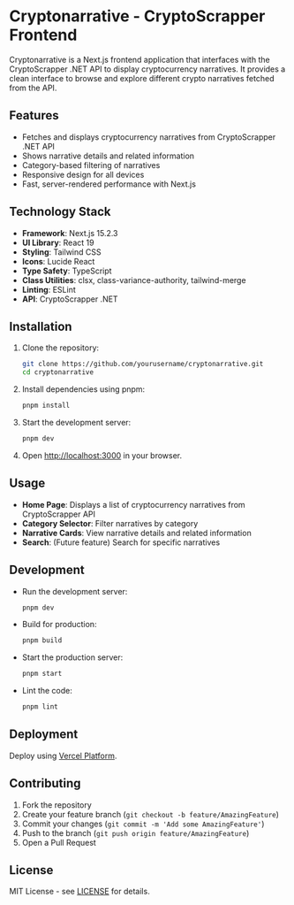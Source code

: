 # Cryptonarrative - CryptoScrapper Frontend

Cryptonarrative is a Next.js frontend application that interfaces with the CryptoScrapper .NET API to display cryptocurrency narratives. It provides a clean interface to browse and explore different crypto narratives fetched from the API.

## Features

- Fetches and displays cryptocurrency narratives from CryptoScrapper .NET API
- Shows narrative details and related information
- Category-based filtering of narratives
- Responsive design for all devices
- Fast, server-rendered performance with Next.js

## Technology Stack

- **Framework**: Next.js 15.2.3
- **UI Library**: React 19
- **Styling**: Tailwind CSS
- **Icons**: Lucide React
- **Type Safety**: TypeScript
- **Class Utilities**: clsx, class-variance-authority, tailwind-merge
- **Linting**: ESLint
- **API**: CryptoScrapper .NET

## Installation

1. Clone the repository:

   ```bash
   git clone https://github.com/yourusername/cryptonarrative.git
   cd cryptonarrative
   ```

2. Install dependencies using pnpm:

   ```bash
   pnpm install
   ```

3. Start the development server:

   ```bash
   pnpm dev
   ```

4. Open [http://localhost:3000](http://localhost:3000) in your browser.

## Usage

- **Home Page**: Displays a list of cryptocurrency narratives from CryptoScrapper API
- **Category Selector**: Filter narratives by category
- **Narrative Cards**: View narrative details and related information
- **Search**: (Future feature) Search for specific narratives

## Development

- Run the development server:

  ```bash
  pnpm dev
  ```

- Build for production:

  ```bash
  pnpm build
  ```

- Start the production server:

  ```bash
  pnpm start
  ```

- Lint the code:
  ```bash
  pnpm lint
  ```

## Deployment

Deploy using [Vercel Platform](https://vercel.com/new?utm_medium=default-template&filter=next.js&utm_source=create-next-app&utm_campaign=create-next-app-readme).

## Contributing

1. Fork the repository
2. Create your feature branch (`git checkout -b feature/AmazingFeature`)
3. Commit your changes (`git commit -m 'Add some AmazingFeature'`)
4. Push to the branch (`git push origin feature/AmazingFeature`)
5. Open a Pull Request

## License

MIT License - see [LICENSE](LICENSE) for details.
